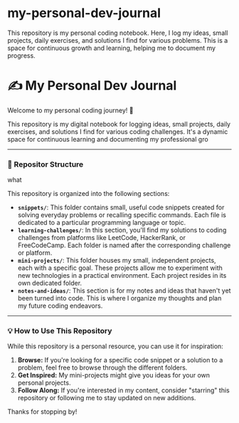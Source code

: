 # my-personal-dev-journal
This repository is my personal coding notebook. Here, I log my ideas, small projects, daily exercises, and solutions I find for various problems. This is a space for continuous growth and learning, helping me to document my progress.
# ✍️ My Personal Dev Journal

Welcome to my personal coding journey! 👋

This repository is my digital notebook for logging ideas, small projects, daily exercises, and solutions I find for various coding challenges. It's a dynamic space for continuous learning and documenting my professional gro
____
### 📂 Repositor Structure
what 


This repository is organized into the following sections:

* **`snippets/`**: This folder contains small, useful code snippets created for solving everyday problems or recalling specific commands. Each file is dedicated to a particular programming language or topic.
* **`learning-challenges/`**: In this section, you'll find my solutions to coding challenges from platforms like LeetCode, HackerRank, or FreeCodeCamp. Each folder is named after the corresponding challenge or platform.
* **`mini-projects/`**: This folder houses my small, independent projects, each with a specific goal. These projects allow me to experiment with new technologies in a practical environment. Each project resides in its own dedicated folder.
* **`notes-and-ideas/`**: This section is for my notes and ideas that haven't yet been turned into code. This is where I organize my thoughts and plan my future coding endeavors.

---

### 💡 How to Use This Repository

While this repository is a personal resource, you can use it for inspiration:

1.  **Browse:** If you're looking for a specific code snippet or a solution to a problem, feel free to browse through the different folders.
2.  **Get Inspired:** My mini-projects might give you ideas for your own personal projects.
3.  **Follow Along:** If you're interested in my content, consider "starring" this repository or following me to stay updated on new additions.

Thanks for stopping by!




